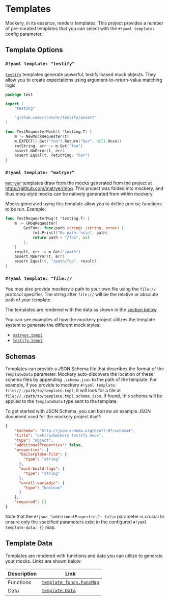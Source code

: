 Templates
=========

Mockery, in its essence, renders templates. This project provides a number of pre-curated
templates that you can select with the `#!yaml template:` config parameter.

## Template Options

### `#!yaml template: "testify"`

[`testify`](testify.md) templates generate powerful, testify-based mock objects. They allow you to create expectations using argument-to-return-value matching logic.

```go
package test

import (
    "testing"

    "github.com/stretchr/testify/assert"
)

func TestRequesterMock(t *testing.T) {
    m := NewMockRequester(t)
    m.EXPECT().Get("foo").Return("bar", nil).Once()
    retString, err := m.Get("foo")
    assert.NoError(t, err)
    assert.Equal(t, retString, "bar")
}
```

### `#!yaml template: "matryer"`

[`matryer`](matryer.md) templates draw from the mocks generated from the project at https://github.com/matryer/moq. This project was folded into mockery, and thus moq-style mocks can be natively generated from within mockery.

Mocks generated using this template allow you to define precise functions to be run. Example:

```go
func TestRequesterMoq(t *testing.T) {
    m := &MoqRequester{
        GetFunc: func(path string) (string, error) {
            fmt.Printf("Go path: %s\n", path)
            return path + "/foo", nil
        },
    }
    result, err := m.Get("/path")
    assert.NoError(t, err)
    assert.Equal(t, "/path/foo", result)
}
```

### `#!yaml template: "file://`

You may also provide mockery a path to your own file using the `file://` protocol specifier. The string after `file://` will be the relative or absolute path of your template.

The templates are rendered with the data as shown in the [section below](#template-files).

You can see examples of how the mockery project utilizes the template system to generate the different mock styles:

- [`matryer.templ`](https://github.com/vektra/mockery/blob/v3/internal/mock_matryer.templ)
- [`testify.templ`](https://github.com/vektra/mockery/blob/v3/internal/mock_testify.templ)

## Schemas

Templates can provide a JSON Schema file that describes the format of the `TemplateData` parameter. Mockery auto-discovers the location of these schema files by appending `.schema.json` to the path of the template. For example, if you provide to mockery `#!yaml template: file://./path/to/template.tmpl`, it will look for a file at `file://./path/to/template.tmpl.schema.json`. If found, this schema will be applied to the `TemplateData` type sent to the template.

To get started with JSON Schema, you can borrow an example JSON document used for the mockery project itself:

```json
{
    "$schema": "http://json-schema.org/draft-07/schema#",
    "title": "vektra/mockery testify mock",
    "type": "object",
    "additionalProperties": false,
    "properties": {
      "boilerplate-file": {
        "type": "string"
      },
      "mock-build-tags": {
        "type": "string"
      },
      "unroll-variadic": {
        "type": "boolean"
      }
    },
    "required": []
}
```

Note that the `#!json "additionalProperties": false` parameter is crucial to ensure only the specified parameters exist in the configured `#!yaml template-data: {}` map.

## Template Data

Templates are rendered with functions and data you can utilize to generate your mocks. Links are shown below:

| Description | Link |
|-|-|
| Functions | [`template_funcs.FuncMap`](https://pkg.go.dev/github.com/vektra/mockery/v3/template_funcs#pkg-variables) | 
| Data | [`template.Data`](https://pkg.go.dev/github.com/vektra/mockery/v3/template#Data) |
